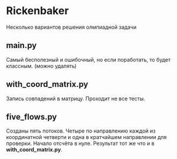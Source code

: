 # Rickenbaker
Несколько вариантов решения олмпиадной задачи

## **main.py**

Самый бесполезный и ошибочный, но если поработать, то будет классным.
(можно удалять)

## **with_coord_matrix.py**

Запись совпадений в матрицу. Проходит не все тесты.

## **five_flows.py**

Созданы пять потоков. 
Четыре по направлению каждой из координатной четверти и одна в кратчайшем направлении для проверки. Начало отсчёта в нуле.
Результат тот же что и в **with_coord_matrix.py**.

